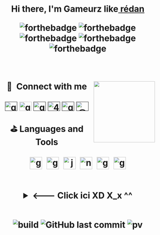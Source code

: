 

<h1 align="center">Hi there, I'm  Gameurz like<a href="https://github.com/ryan-RB" target="_blank"> rédan</a>
 
 
<br/>

![forthebadge](https://forthebadge.com/images/badges/ages-18.svg)
![forthebadge](https://forthebadge.com/images/badges/built-by-developers.svg)
![forthebadge](https://forthebadge.com/images/badges/uses-html.svg)
![forthebadge](https://forthebadge.com/images/badges/uses-css.svg)
![forthebadge](https://forthebadge.com/images/badges/uses-js.svg)


<br/>
 
<a href="#"><img align="right" src="https://www.icegif.com/wp-content/uploads/welcome-icegif-1.gif" width="200 " height="200" /></a>
 
 
 
 🔗 &nbsp;**Connect with me**
<p align="center">
<a href="" target="blank"><img align="center" src="https://cdn.jsdelivr.net/npm/simple-icons@3.0.1/icons/dev-dot-to.svg" alt="gautamkrishnar" height="30" width="40" /></a>
<a href="r" target="blank"><img align="center" src="https://raw.githubusercontent.com/rahuldkjain/github-profile-readme-generator/master/src/images/icons/Social/twitter.svg" alt="gautamkrishnar" height="30" width="40" /></a>
<a href="" target="blank"><img align="center" src="https://raw.githubusercontent.com/rahuldkjain/github-profile-readme-generator/master/src/images/icons/Social/linked-in-alt.svg" alt="gautamkrishnar" height="30" width="40" /></a>
<a href="" target="blank"><img align="center" src="https://raw.githubusercontent.com/rahuldkjain/github-profile-readme-generator/master/src/images/icons/Social/stack-overflow.svg" alt="4214976" height="30" width="40" /></a>
<a href="" target="blank"><img align="center" src="https://raw.githubusercontent.com/rahuldkjain/github-profile-readme-generator/master/src/images/icons/Social/instagram.svg" alt="gautamkrishnar" height="30" width="40" /></a>
<a href="" target="blank"><img align="center" src="https://raw.githubusercontent.com/rahuldkjain/github-profile-readme-generator/master/src/images/icons/Social/medium.svg" alt="@gautamkrishnar" height="30" width="40" /></a>
</p>
 
 

**⛳️ Languages and Tools**
 <p>
<img src="https://www.w3.org/html/logo/downloads/HTML5_Badge_256.png" height="40" style="vertical-align:down; margin:4px" alt="golang">
<img src="https://cdn.iconscout.com/icon/free/png-256/css-131-722685.png" height="40" style="vertical-align:down; margin:4px" alt="golang">
<img src="https://github.com/blackcater/blackcater/raw/main/images/logo-javascript.svg" height="40" style="vertical-align:down; margin:4px" alt="javascript">
<img src="https://github.com/blackcater/blackcater/raw/main/images/logo-nodejs.svg" height="40" style="vertical-align:down; margin:4px" alt="nodejs">
<img src="https://gabrielaugusto.me/wp-content/uploads/2021/06/Java_Logo.png" height="40" style="vertical-align:down; margin:4px" alt="golang">
<img src="https://github.com/blackcater/blackcater/raw/main/images/logo-golang.svg" height="40" style="vertical-align:down; margin:4px" alt="golang">

</p>
  
  </br>
  
  <details>
  <summary> <--- Click ici XD   X_x    ^^</summary>
  <pre>
  jté niké fdp
  </pre>
 </details>
 
 </br>
 
                     
![build](https://github.com/mopig/mopig/workflows/build/badge.svg)
![GitHub last commit](https://img.shields.io/github/last-commit/mopig/mopig)
![pv](https://pageview.vercel.app/?github_user=mopig)



 

